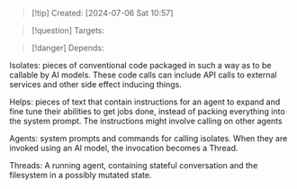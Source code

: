 
>[!tip] Created: [2024-07-06 Sat 10:57]

>[!question] Targets: 

>[!danger] Depends: 

Isolates: pieces of conventional code packaged in such a way as to be callable by AI models.  These code calls can include API calls to external services and other side effect inducing things.

Helps: pieces of text that contain instructions for an agent to expand and fine tune their abilities to get jobs done, instead of packing everything into the system prompt.  The instructions might involve calling on other agents

Agents: system prompts and commands for calling isolates.  When they are invoked using an AI model, the invocation becomes a Thread.

Threads: A running agent, containing stateful conversation and the filesystem in a possibly mutated state.

